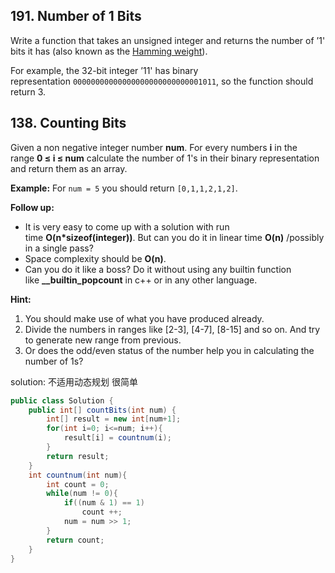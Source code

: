 ## 191. Number of 1 Bits

Write a function that takes an unsigned integer and returns the number of ’1' bits it has (also known as the [Hamming weight](http://en.wikipedia.org/wiki/Hamming_weight)).

For example, the 32-bit integer ’11' has binary representation `00000000000000000000000000001011`, so the function should return 3.







##  138. Counting Bits


Given a non negative integer number **num**. For every numbers **i** in the range **0 ≤ i ≤ num** calculate the number of 1's in their binary representation and return them as an array.

**Example:**
For `num = 5` you should return `[0,1,1,2,1,2]`.

**Follow up:**

- It is very easy to come up with a solution with run time **O(n\*sizeof(integer))**. But can you do it in linear time **O(n)** /possibly in a single pass?
- Space complexity should be **O(n)**.
- Can you do it like a boss? Do it without using any builtin function like **__builtin_popcount** in c++ or in any other language.

**Hint:**

1. You should make use of what you have produced already.
2. Divide the numbers in ranges like [2-3], [4-7], [8-15] and so on. And try to generate new range from previous.
3. Or does the odd/even status of the number help you in calculating the number of 1s?

solution: 不适用动态规划 很简单

```java
public class Solution {
    public int[] countBits(int num) {
        int[] result = new int[num+1];
        for(int i=0; i<=num; i++){
            result[i] = countnum(i);
        }
        return result;
    }
    int countnum(int num){
        int count = 0;
        while(num != 0){
            if((num & 1) == 1)
                count ++;
            num = num >> 1;
        }
        return count;
    }
}
```
